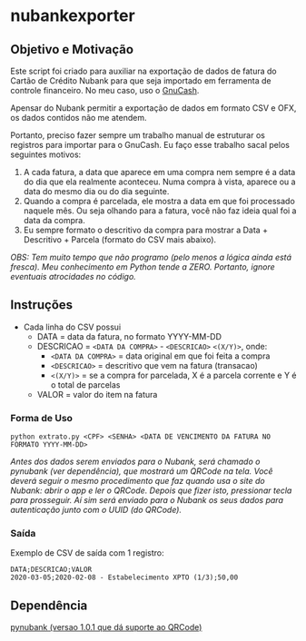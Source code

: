 # nubankexporter

## Objetivo e Motivação

Este script foi criado para auxiliar na exportação de dados de fatura do Cartão de Crédito Nubank para que seja importado em ferramenta de controle financeiro. No meu caso, uso o [GnuCash](https://www.gnucash.org).

Apensar do Nubank permitir a exportação de dados em formato CSV e OFX, os dados contidos não me atendem. 

Portanto, preciso fazer sempre um trabalho manual de estruturar os registros para importar para o GnuCash. Eu faço esse trabalho sacal pelos seguintes motivos:

1. A cada fatura, a data que aparece em uma compra nem sempre é a data do dia que ela realmente aconteceu. Numa compra à vista, aparece ou a data do mesmo dia ou do dia seguinte.
1. Quando a compra é parcelada, ele mostra a data em que foi processado naquele mês. Ou seja olhando para a fatura, você não faz ideia qual foi a data da compra.
1. Eu sempre formato o descritivo da compra para mostrar a Data + Descritivo + Parcela (formato do CSV mais abaixo).

*OBS: Tem muito tempo que não programo (pelo menos a lógica ainda está fresca). Meu conhecimento em Python tende a ZERO. Portanto, ignore eventuais atrocidades no código.*

## Instruções

* Cada linha do CSV possui
  * DATA = data da fatura, no formato YYYY-MM-DD
  * DESCRICAO = `<DATA DA COMPRA>` - `<DESCRICAO>` `<(X/Y)>`, onde:
    * `<DATA DA COMPRA>` = data original em que foi feita a compra
    * `<DESCRICAO>` = descritivo que vem na fatura (transacao)
    * `<(X/Y)>` = se a compra for parcelada, X é a parcela corrente e Y é o total de parcelas
  * VALOR = valor do item na fatura

### Forma de Uso

```
python extrato.py <CPF> <SENHA> <DATA DE VENCIMENTO DA FATURA NO FORMATO YYYY-MM-DD>
```
*Antes dos dados serem enviados para o Nubank, será chamado o pynubank (ver dependência), que mostrará um QRCode na tela.
Você deverá seguir o mesmo procedimento que faz quando usa o site do Nubank: abrir o app e ler o QRCode. Depois que fizer isto, pressionar tecla para prosseguir. Aí sim será enviado para o Nubank os seus dados para autenticação junto com o UUID (do QRCode).*

### Saída

Exemplo de CSV de saída com 1 registro:
```
DATA;DESCRICAO;VALOR
2020-03-05;2020-02-08 - Estabelecimento XPTO (1/3);50,00
```

## Dependência

[pynubank (versao 1.0.1 que dá suporte ao QRCode)](https://github.com/andreroggeri/pynubank/tree/1.0.1)
